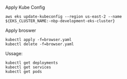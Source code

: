 Apply Kube Config
```
aws eks update-kubeconfig --region us-east-2 --name ${EKS_CLUSTER_NAME:-nbp-development-eks-cluster}
```

Apply broswer
```
kubectl apply -f=browser.yaml
kubectl delete -f=browser.yaml
```

Ussage:
```
kubectl get deployments
kubectl get services
kubectl get pods
```